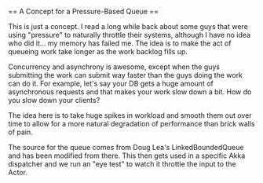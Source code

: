 == A Concept for a Pressure-Based Queue ==

This is just a concept.  I read a long while back about some guys that were
using "pressure" to naturally throttle their systems, although I have no idea
who did it... my memory has failed me.  The idea is to make the act of queueing
work take longer as the work backlog fills up.

Concurrency and asynchrony is awesome, except when the guys submitting the work
can submit way faster than the guys doing the work can do it.  For example,
let's say your DB gets a huge amount of asynchronous requests and that makes
your work slow down a bit.  How do you slow down your clients?

The idea here is to take huge spikes in workload and smooth them out over time
to allow for a more natural degradation of performance than brick walls of pain.

The source for the queue comes from Doug Lea's LinkedBoundedQueue and has been
modified from there.  This then gets used in a specific Akka dispatcher and we
run an "eye test" to watch it throttle the input to the Actor.
